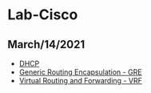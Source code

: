 # Lab-Cisco

## March/14/2021

- [DHCP](DHCP.md)
- [Generic Routing Encapsulation - GRE](tunnel-gre.md)
- [Virtual Routing and Forwarding - VRF](vrf-cisco.md)
